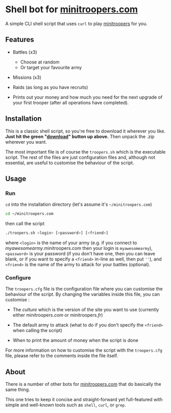 # Shell bot for [minitroopers.com][minitroopers.com]

A simple CLI shell script that uses `curl` to play [minitroopers][minitroopers.com] for you.

## Features

* Battles (x3)
  * Choose at random
  * Or target your favourite army

* Missions (x3)

* Raids (as long as you have recruits)

* Prints out your money and how much you need for the next upgrade of your first trooper (after all operations have completed).

## Installation

This is a classic shell script, so you're free to download it wherever you like. **Just hit the green "[download][download]" button up above.**
Then unpack the .zip wherever you want.

The most important file is of course the `troopers.sh` which is the executable script. The rest of the files are just configuration files and, although not essential, are useful to customise the behaviour of the script.

## Usage

### Run

`cd` into the installation directory (let's assume it's `~/minitroopers.com`)

``` sh
cd ~/minitroopers.com
```

then call the script

``` sh
./troopers.sh <login> [<password>] [<friend>]
```

where `<login>` is the name of your army (e.g. if you connect to *myawesomearmy*.minitroopers.com then your login is `myawesomearmy`), `<password>` is your password (if you don't have one, then you can leave blank, or if you want to specify a `<friend>` in-line as well, then put `''`), and `<friend>` is the name of the army to attack for your battles (optional).

### Configure

The `troopers.cfg` file is the configuration file where you can customise the behaviour of the script. By changing the variables inside this file, you can customise :

* The *culture* which is the version of the site you want to use (currently either minitroopers.*com* or minitroopers.*fr*)

* The default army to attack (what to do if you don't specify the `<friend>` when calling the script)

* When to print the amount of money when the script is done

For more information on how to customise the script with the `troopers.cfg` file, please refer to the comments inside the file itself.

## About

There is a number of other bots for [minitroopers.com][minitroopers.com] that do basically the same thing.

This one tries to keep it concise and straight-forward yet full-featured with simple and well-known tools such as `shell`, `curl`, or `grep`.

[minitroopers.com]: http://bl77.minitroopers.com
[download]: https://github.com/alter/minitroopers.com/archive/master.zip